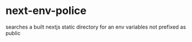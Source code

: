 # next-env-police
searches a built nextjs static directory for an env variables not prefixed as public
